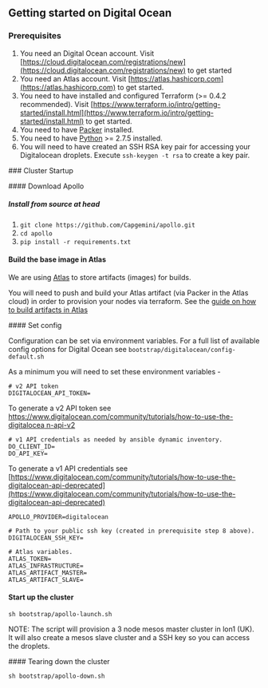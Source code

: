 ## Getting started on Digital Ocean

### Prerequisites

1. You need an Digital Ocean account. Visit [https://cloud.digitalocean.com/registrations/new](https://cloud.digitalocean.com/registrations/new) to get started
2. You need an Atlas account. Visit [https://atlas.hashicorp.com](https://atlas.hashicorp.com) to get started.
4. You need to have installed and configured Terraform (>= 0.4.2 recommended). Visit [https://www.terraform.io/intro/getting-started/install.html](https://www.terraform.io/intro/getting-started/install.html) to get started.
4. You need to have [Packer](https://www.packer.io) installed.
5. You need to have [Python](https://www.python.org/) >= 2.7.5 installed.
6. You will need to have created an SSH RSA key pair for accessing your Digitalocean
droplets. Execute ```ssh-keygen -t rsa``` to create a key pair.

### Cluster Startup

#### Download Apollo

##### Install from source at head
1. ```git clone https://github.com/Capgemini/apollo.git```
2. ```cd apollo```
3. ```pip install -r requirements.txt```

#### Build the base image in Atlas

We are using [Atlas](https://atlas.hashicorp.com) to store artifacts (images) for
builds.

You will need to push and build your Atlas artifact (via Packer in the Atlas cloud) in order to
provision your nodes via terraform. See the [guide on how to build artifacts in Atlas](../../docs/atlas.md)

#### Set config

Configuration can be set via environment variables. For a full list of available config
options for Digital Ocean see ```bootstrap/digitalocean/config-default.sh```

As a minimum you will need to set these environment variables -

```
# v2 API token
DIGITALOCEAN_API_TOKEN=
```

To generate a v2 API token see [https://www.digitalocean.com/community/tutorials/how-to-use-the-digitalocea n-api-v2](https://www.digitalocean.com/community/tutorials/how-to-use-the-digitalocean-api-v2)

```
# v1 API credentials as needed by ansible dynamic inventory.
DO_CLIENT_ID=
DO_API_KEY=
```

To generate a v1 API credentials see [https://www.digitalocean.com/community/tutorials/how-to-use-the-digitalocean-api-deprecated](https://www.digitalocean.com/community/tutorials/how-to-use-the-digitalocean-api-deprecated)

```
APOLLO_PROVIDER=digitalocean

# Path to your public ssh key (created in prerequisite step 8 above).
DIGITALOCEAN_SSH_KEY=

# Atlas variables.
ATLAS_TOKEN=
ATLAS_INFRASTRUCTURE=
ATLAS_ARTIFACT_MASTER=
ATLAS_ARTIFACT_SLAVE=
```

#### Start up the cluster
```
sh bootstrap/apollo-launch.sh
```

NOTE: The script will provision a 3 node mesos master cluster in lon1 (UK). It will also create a mesos slave cluster and a SSH key so you can access the droplets.


#### Tearing down the cluster
```
sh bootstrap/apollo-down.sh
```
